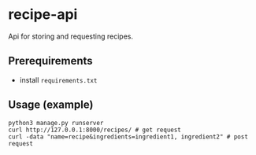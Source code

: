 # recipe-api

Api for storing and requesting recipes.

## Prerequirements

- install `requirements.txt`

## Usage (example)

```
python3 manage.py runserver
curl http://127.0.0.1:8000/recipes/ # get request
curl -data "name=recipe&ingredients=ingredient1, ingredient2" # post request
